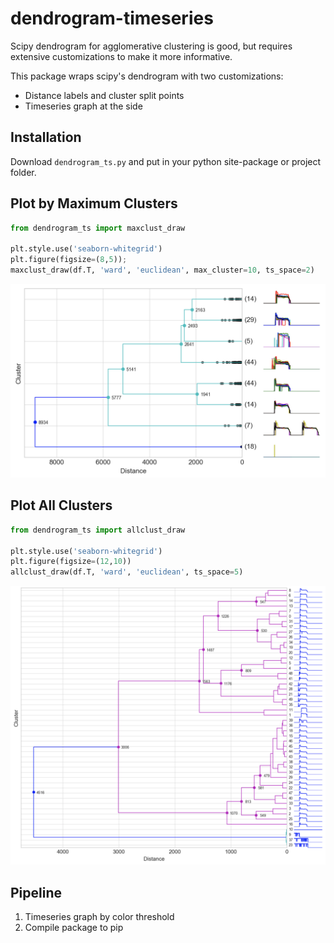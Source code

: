 # dendrogram-timeseries
Scipy dendrogram for agglomerative clustering is good, but requires extensive customizations
to make it more informative.

This package wraps scipy's dendrogram with two customizations:
 * Distance labels and cluster split points
 * Timeseries graph at the side

## Installation
Download ``dendrogram_ts.py`` and put in your python site-package or project folder.

## Plot by Maximum Clusters
```python
from dendrogram_ts import maxclust_draw

plt.style.use('seaborn-whitegrid')
plt.figure(figsize=(8,5));
maxclust_draw(df.T, 'ward', 'euclidean', max_cluster=10, ts_space=2)
```

<img src="https://github.com/mapattacker/dendrogram-timeseries/blob/master/images/dendrogram1.png" width="600">

## Plot All Clusters

```python
from dendrogram_ts import allclust_draw

plt.style.use('seaborn-whitegrid')
plt.figure(figsize=(12,10))
allclust_draw(df.T, 'ward', 'euclidean', ts_space=5)
```

<img src="https://github.com/mapattacker/dendrogram-timeseries/blob/master/images/dendrogram2.png" width="600">

## Pipeline
1. Timeseries graph by color threshold
2. Compile package to pip 
